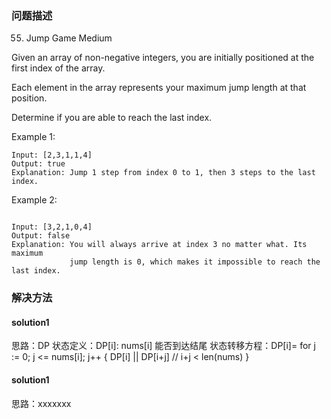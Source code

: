 
### 问题描述
55. Jump Game
Medium

Given an array of non-negative integers, you are initially positioned at the first index of the array.

Each element in the array represents your maximum jump length at that position.

Determine if you are able to reach the last index.

Example 1:

```text
Input: [2,3,1,1,4]
Output: true
Explanation: Jump 1 step from index 0 to 1, then 3 steps to the last index.
```

Example 2:

```text

Input: [3,2,1,0,4]
Output: false
Explanation: You will always arrive at index 3 no matter what. Its maximum
             jump length is 0, which makes it impossible to reach the last index.
```


### 解决方法
#### solution1
思路：DP
状态定义：DP[i]: nums[i] 能否到达结尾
状态转移方程：DP[i]=
            for j := 0; j <= nums[i]; j++
                {
                    DP[i] || DP[i+j] // i+j < len(nums)
                }
            
#### solution1
思路：xxxxxxx